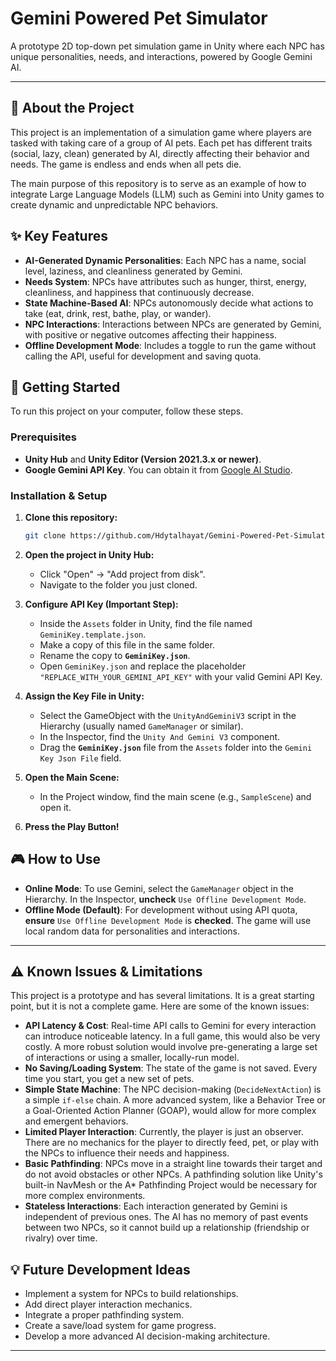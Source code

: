 # Gemini Powered Pet Simulator

A prototype 2D top-down pet simulation game in Unity where each NPC has unique personalities, needs, and interactions, powered by Google Gemini AI.

---

## 📜 About the Project

This project is an implementation of a simulation game where players are tasked with taking care of a group of AI pets. Each pet has different traits (social, lazy, clean) generated by AI, directly affecting their behavior and needs. The game is endless and ends when all pets die.

The main purpose of this repository is to serve as an example of how to integrate Large Language Models (LLM) such as Gemini into Unity games to create dynamic and unpredictable NPC behaviors.

## ✨ Key Features

* **AI-Generated Dynamic Personalities**: Each NPC has a name, social level, laziness, and cleanliness generated by Gemini.
* **Needs System**: NPCs have attributes such as hunger, thirst, energy, cleanliness, and happiness that continuously decrease.
* **State Machine-Based AI**: NPCs autonomously decide what actions to take (eat, drink, rest, bathe, play, or wander).
* **NPC Interactions**: Interactions between NPCs are generated by Gemini, with positive or negative outcomes affecting their happiness.
* **Offline Development Mode**: Includes a toggle to run the game without calling the API, useful for development and saving quota.

## 🚀 Getting Started

To run this project on your computer, follow these steps.

### Prerequisites

* **Unity Hub** and **Unity Editor (Version 2021.3.x or newer)**.
* **Google Gemini API Key**. You can obtain it from [Google AI Studio](https://ai.google.dev/).

### Installation & Setup

1. **Clone this repository:**

   ```bash
   git clone https://github.com/Hdytalhayat/Gemini-Powered-Pet-Simulator.git
   ```
2. **Open the project in Unity Hub:**

   * Click "Open" -> "Add project from disk".
   * Navigate to the folder you just cloned.
3. **Configure API Key (Important Step):**

   * Inside the `Assets` folder in Unity, find the file named `GeminiKey.template.json`.
   * Make a copy of this file in the same folder.
   * Rename the copy to **`GeminiKey.json`**.
   * Open `GeminiKey.json` and replace the placeholder `"REPLACE_WITH_YOUR_GEMINI_API_KEY"` with your valid Gemini API Key.
4. **Assign the Key File in Unity:**

   * Select the GameObject with the `UnityAndGeminiV3` script in the Hierarchy (usually named `GameManager` or similar).
   * In the Inspector, find the `Unity And Gemini V3` component.
   * Drag the **`GeminiKey.json`** file from the `Assets` folder into the `Gemini Key Json File` field.
5. **Open the Main Scene:**

   * In the Project window, find the main scene (e.g., `SampleScene`) and open it.
6. **Press the Play Button!**

## 🎮 How to Use

* **Online Mode**: To use Gemini, select the `GameManager` object in the Hierarchy. In the Inspector, **uncheck** `Use Offline Development Mode`.
* **Offline Mode (Default)**: For development without using API quota, **ensure** `Use Offline Development Mode` is **checked**. The game will use local random data for personalities and interactions.

---

## ⚠️ Known Issues & Limitations

This project is a prototype and has several limitations. It is a great starting point, but it is not a complete game. Here are some of the known issues:

*   **API Latency & Cost**: Real-time API calls to Gemini for every interaction can introduce noticeable latency. In a full game, this would also be very costly. A more robust solution would involve pre-generating a large set of interactions or using a smaller, locally-run model.
*   **No Saving/Loading System**: The state of the game is not saved. Every time you start, you get a new set of pets.
*   **Simple State Machine**: The NPC decision-making (`DecideNextAction`) is a simple `if-else` chain. A more advanced system, like a Behavior Tree or a Goal-Oriented Action Planner (GOAP), would allow for more complex and emergent behaviors.
*   **Limited Player Interaction**: Currently, the player is just an observer. There are no mechanics for the player to directly feed, pet, or play with the NPCs to influence their needs and happiness.
*   **Basic Pathfinding**: NPCs move in a straight line towards their target and do not avoid obstacles or other NPCs. A pathfinding solution like Unity's built-in NavMesh or the A* Pathfinding Project would be necessary for more complex environments.
*   **Stateless Interactions**: Each interaction generated by Gemini is independent of previous ones. The AI has no memory of past events between two NPCs, so it cannot build up a relationship (friendship or rivalry) over time.

## 💡 Future Development Ideas

*   Implement a system for NPCs to build relationships.
*   Add direct player interaction mechanics.
*   Integrate a proper pathfinding system.
*   Create a save/load system for game progress.
*   Develop a more advanced AI decision-making architecture.

---
